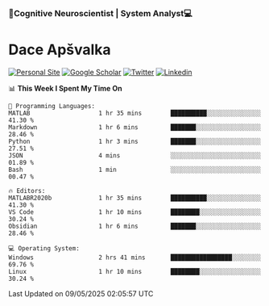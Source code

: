 ### 🧠Cognitive Neuroscientist | System Analyst💻
# Dace Apšvalka

[![Personal Site](https://img.shields.io/badge/website-teal?style=for-the-badge&logo=About.me&logoColor=white)](https://dcdace.net/)
[![Google Scholar](https://img.shields.io/badge/Scholar-yellow?style=for-the-badge&logo=googlescholar&logoColor=ffffff)](https://scholar.google.com/citations?hl=en&user=W8q0HBkAAAAJ&view_op=list_works&sortby=pubdate)
[![Twitter](https://img.shields.io/badge/Twitter-1DA1F2?logo=twitter&logoColor=white&style=for-the-badge)](https://twitter.com/dcdace)
[![Linkedin](https://img.shields.io/badge/linkedin-0077B5?logo=linkedin&logoColor=white&style=for-the-badge)](https://www.linkedin.com/in/dace-apsvalka/)

<!--
[![Dace's wakatime stats](https://github-readme-stats.vercel.app/api/wakatime?username=dcdace&theme=react&layout=compact&custom_title=Coding+past+7+days&v=2)](https://github.com/dcdace/dcdace)


[![github](https://img.shields.io/github/followers/dcdace?logo=github&style=plastic)](https://github.com/dcdace?tab=followers "GitHub followers")
[![wakatime](https://wakatime.com/badge/user/6e7556d3-b1db-4eef-a7e8-9bad735fc27e.svg?style=plastic?v=2)](https://wakatime.com/@6e7556d3-b1db-4eef-a7e8-9bad735fc27e "Total time coded since Feb 28 2022")

[![twitter](https://img.shields.io/twitter/follow/dcdace?label=followers&logo=twitter&color=%23007ec6&style=plastic)](https://twitter.com/dcdace "Twitter followers")

[![Dace's languages](https://github-readme-stats-one-nu-13.vercel.app/api/top-langs/?username=dcdace&langs_count=10&theme=nord&layout=compact)](https://github.com/anuraghazra/github-readme-stats) 
[![Dace's GitHub stats](https://github-readme-stats-one-nu-13.vercel.app/api?username=dcdace&theme=dracula&hide=prs,issues&count_private=true&show_icons=true&hide_rank=true&include_all_commits=true&hide_title=false&custom_title=GitHub+Stats)](https://github.com/anuraghazra/github-readme-stats)
-->

<!--START_SECTION:waka-->
📊 **This Week I Spent My Time On** 

```text
💬 Programming Languages: 
MATLAB                   1 hr 35 mins        ██████████░░░░░░░░░░░░░░░   41.30 % 
Markdown                 1 hr 6 mins         ███████░░░░░░░░░░░░░░░░░░   28.46 % 
Python                   1 hr 3 mins         ███████░░░░░░░░░░░░░░░░░░   27.51 % 
JSON                     4 mins              ░░░░░░░░░░░░░░░░░░░░░░░░░   01.89 % 
Bash                     1 min               ░░░░░░░░░░░░░░░░░░░░░░░░░   00.47 % 

🔥 Editors: 
MATLABR2020b             1 hr 35 mins        ██████████░░░░░░░░░░░░░░░   41.30 % 
VS Code                  1 hr 10 mins        ████████░░░░░░░░░░░░░░░░░   30.24 % 
Obsidian                 1 hr 6 mins         ███████░░░░░░░░░░░░░░░░░░   28.46 % 

💻 Operating System: 
Windows                  2 hrs 41 mins       █████████████████░░░░░░░░   69.76 % 
Linux                    1 hr 10 mins        ████████░░░░░░░░░░░░░░░░░   30.24 % 
```


 Last Updated on 09/05/2025 02:05:57 UTC
<!--END_SECTION:waka-->

